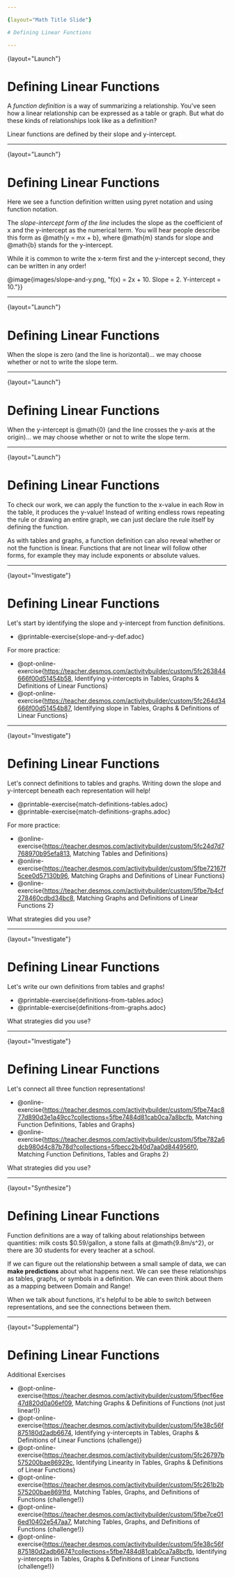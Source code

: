 ```yaml
---

{layout="Math Title Slide"}

# Defining Linear Functions

---
```

{layout="Launch"}
# Defining Linear Functions

A *function definition* is a way of summarizing a relationship. You've seen how a linear relationship can be expressed as a table or graph. But what do these kinds of relationships look like as a definition?

Linear functions are defined by their slope and y-intercept.

---
{layout="Launch"}
# Defining Linear Functions

Here we see a function definition written using pyret notation and using function notation.

The *slope-intercept form of the line* includes the slope as the coefficient of x and the y-intercept as the numerical term.  You will hear people describe this form as @math{y = mx + b}, where @math{m} stands for slope and @math{b} stands for the y-intercept.

While it is common to write the x-term first and the y-intercept second, they can be written in any order!

@image{images/slope-and-y.png, "f(x) = 2x + 10. Slope = 2. Y-intercept = 10."}}


---
{layout="Launch"}
# Defining Linear Functions

When the slope is zero (and the line is horizontal)... we may choose whether or not to write the slope term.

---
{layout="Launch"}
# Defining Linear Functions

When the y-intercept is @math{0} (and the line crosses the y-axis at the origin)... we may choose whether or not to write the slope term.


---
{layout="Launch"}
# Defining Linear Functions

To check our work, we can apply the function to the x-value in each Row in the table, it produces the y-value! Instead of writing endless rows repeating the rule or drawing an entire graph, we can just declare the rule itself by defining the function.

As with tables and graphs, a function definition can also reveal whether or not the function is linear. Functions that are not linear will follow other forms, for example they may include exponents or absolute values.

---
{layout="Investigate"}
# Defining Linear Functions

Let's start by identifying the slope and y-intercept from function definitions.

- @printable-exercise{slope-and-y-def.adoc}

For more practice: 
- @opt-online-exercise{https://teacher.desmos.com/activitybuilder/custom/5fc263844666f00d51454b58, Identifying y-intercepts in Tables, Graphs & Definitions of Linear Functions}
- @opt-online-exercise{https://teacher.desmos.com/activitybuilder/custom/5fc264d34666f00d51454b87, Identifying slope in Tables, Graphs & Definitions of Linear Functions}

---
{layout="Investigate"}
# Defining Linear Functions

Let's connect definitions to tables and graphs. Writing down the slope and y-intercept beneath each representation will help!

- @printable-exercise{match-definitions-tables.adoc}
- @printable-exercise{match-definitions-graphs.adoc}

For more practice:
- @online-exercise{https://teacher.desmos.com/activitybuilder/custom/5fc24d7d7768970b95efa813, Matching Tables and Definitions}
- @online-exercise{https://teacher.desmos.com/activitybuilder/custom/5fbe72167f5cee0d57130b96, Matching Graphs and Definitions of Linear Functions}
- @online-exercise{https://teacher.desmos.com/activitybuilder/custom/5fbe7b4cf278460cdbd34bc8, Matching Graphs and Definitions of Linear Functions 2}

What strategies did you use?

---
{layout="Investigate"}
# Defining Linear Functions

Let's write our own definitions from tables and graphs!

- @printable-exercise{definitions-from-tables.adoc}
- @printable-exercise{definitions-from-graphs.adoc}

What strategies did you use?

---
{layout="Investigate"}
# Defining Linear Functions

Let's connect all three function representations!

- @online-exercise{https://teacher.desmos.com/activitybuilder/custom/5fbe74ac877d890d3e1a49cc?collections=5fbe7484d81cab0ca7a8bcfb, Matching Function Definitions, Tables and Graphs}
- @online-exercise{https://teacher.desmos.com/activitybuilder/custom/5fbe782a6dcb980d4c87b78d?collections=5fbecc2b40d7aa0d844956f0, Matching Function Definitions, Tables and Graphs 2}

What strategies did you use?

<!--
	Common misconception: It is common to think of the graph as the "output" of the function, rather than the function itself. Most math textbooks will use language like "matching the graph to the function", suggesting that the graph is somehow not the function! Since this language is pervasive, it's important to actively push against it.
-->

---
{layout="Synthesize"}
# Defining Linear Functions

Function definitions are a way of talking about relationships between quantities: milk costs $0.59/gallon, a stone falls at @math{9.8m/s^2}, or there are 30 students for every teacher at a school. 

If we can figure out the relationship between a small sample of data, we can __make predictions__ about what happens next. We can see these relationships as tables, graphs, or symbols in a definition. We can even think about them as a mapping between Domain and Range!

When we talk about functions, it's helpful to be able to switch between representations, and see the connections between them.

---
{layout="Supplemental"}
# Defining Linear Functions

Additional Exercises
* @opt-online-exercise{https://teacher.desmos.com/activitybuilder/custom/5fbecf6ee47d820d0a06ef09, Matching Graphs & Definitions of Functions (not just linear!)}
* @opt-online-exercise{https://teacher.desmos.com/activitybuilder/custom/5fe38c56f875180d2adb6674, Identifying y-intercepts in Tables, Graphs & Definitions of Linear Functions (challenge)}
* @opt-online-exercise{https://teacher.desmos.com/activitybuilder/custom/5fc26797b575200bae86929c, Identifying Linearity in Tables, Graphs & Definitions of Linear Functions}
* @opt-online-exercise{https://teacher.desmos.com/activitybuilder/custom/5fc261b2b575200bae8691fd, Matching Tables, Graphs, and Definitions of Functions (challenge!)}
* @opt-online-exercise{https://teacher.desmos.com/activitybuilder/custom/5fbe7ce016ed10402e547aa7, Matching Tables, Graphs, and Definitions of Functions (challenge!)}
* @opt-online-exercise{https://teacher.desmos.com/activitybuilder/custom/5fe38c56f875180d2adb6674?collections=5fbe7484d81cab0ca7a8bcfb, Identifying y-intercepts in Tables, Graphs & Definitions of Linear Functions (challenge!)}
